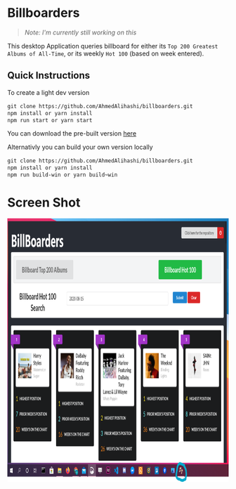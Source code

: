 # Billboarders

> _Note: I'm currently still working on this_

This desktop Application queries billboard for either its `Top 200 Greatest Albums of All-Time`, or its weekly `Hot 100` (based on week entered).

## Quick Instructions

To create a light dev version

```
git clone https://github.com/AhmedAlihashi/billboarders.git
npm install or yarn install
npm run start or yarn start
```

You can download the pre-built version [here](https://mega.nz/file/ijQ3RYTQ#Z5plqMR5-gLxG0MgneCWZTDz2GbedujV_1azbqPYx7I)

Alternativly you can build your own version locally

```
git clone https://github.com/AhmedAlihashi/billboarders.git
npm install or yarn install
npm run build-win or yarn build~win
```

# Screen Shot

<img src='./github/v2.png' height='600' width='800' ></img>
